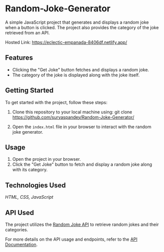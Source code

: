 # Random-Joke-Generator
A simple JavaScript project that generates and displays a random joke when a button is clicked. The project also provides the category of the joke retrieved from an API.

Hosted Link: https://eclectic-empanada-8406df.netlify.app/
## Features

- Clicking the "Get Joke" button fetches and displays a random joke.
- The category of the joke is displayed along with the joke itself.

## Getting Started

To get started with the project, follow these steps:

1. Clone this repository to your local machine using:
git clone https://github.com/suryaspandey/Random-Joke-Generator/

2. Open the `index.html` file in your browser to interact with the random joke generator.

## Usage

1. Open the project in your browser.
2. Click the "Get Joke" button to fetch and display a random joke along with its category.

## Technologies Used
   _HTML, CSS, JavaScript_

## API Used

The project utilizes the [Random Joke API](https://v2.jokeapi.dev/joke/) to retrieve random jokes and their categories.

For more details on the API usage and endpoints, refer to the [API Documentation](https://v2.jokeapi.dev/).
